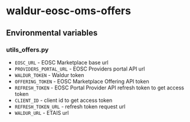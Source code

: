 # waldur-eosc-oms-offers

## Environmental variables

### utils_offers.py

- `EOSC_URL` - EOSC Marketplace base url
- `PROVIDERS_PORTAL_URL` - EOSC Providers portal API url
- `WALDUR_TOKEN` - Waldur token
- `OFFERING_TOKEN` - EOSC Marketplace Offering API token
- `REFRESH_TOKEN` - EOSC Portal Provider API refresh token to get access token
- `CLIENT_ID` - client id to get access token
- `REFRESH_TOKEN_URL` - refresh token request url
- `WALDUR_URL` - ETAIS url
